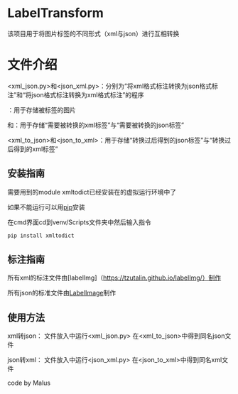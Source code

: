 # LabelTransform

该项目用于将图片标签的不同形式（xml与json）进行互相转换

# 文件介绍

<xml_json.py>和<json_xml.py>：分别为“将xml格式标注转换为json格式标注”和“将json格式标注转换为xml格式标注”的程序

<picutres>：用于存储被标签的图片

<xml>和<json>：用于存储“需要被转换的xml标签”与“需要被转换的json标签”

<xml_to_json>和<json_to_xml>：用于存储“转换过后得到的json标签”与“转换过后得到的xml标签”

## 安装指南

需要用到的module xmltodict已经安装在<venv>的虚拟运行环境中了

如果不能运行可以用[pip](https://pip.pypa.io/en/stable/)安装

在cmd界面cd到venv/Scripts文件夹中然后输入指令

```bash
pip install xmltodict
```
## 标注指南

所有xml的标注文件由[labelImg]（https://tzutalin.github.io/labelImg/）制作

所有json的标准文件由[LabelImage](https://rachelcao277.github.io/LabelImage/)制作


## 使用方法

xml转json： 文件放入<xml>中运行<xml_json.py> 在<xml_to_json>中得到同名json文件

json转xml： 文件放入<json>中运行<json_xml.py> 在<json_to_xml>中得到同名xml文件



code by Malus

